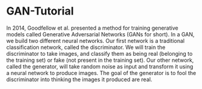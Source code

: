 # GAN-Tutorial
In 2014, Goodfellow et al. presented a method for training generative models called Generative Adversarial Networks (GANs for short). In a GAN, we build two different neural networks. Our first network is a traditional classification network, called the discriminator. We will train the discriminator to take images, and classify them as being real (belonging to the training set) or fake (not present in the training set). Our other network, called the generator, will take random noise as input and transform it using a neural network to produce images. The goal of the generator is to fool the discriminator into thinking the images it produced are real.
